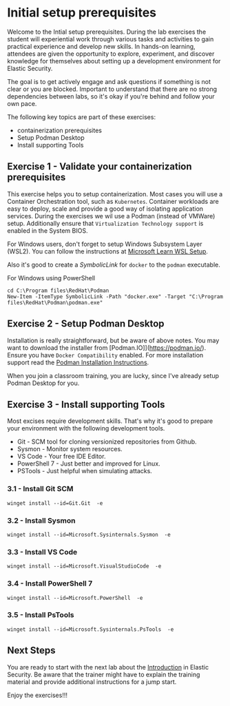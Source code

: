 # Initial setup prerequisites

Welcome to the Intial setup prerequisites. During the lab exercises the student will experiential work through various tasks and activities to gain practical experience and develop new skills. In hands-on learning, attendees are given the opportunity to explore, experiment, and discover knowledge for themselves about setting up a development environment for Elastic Security.

The goal is to  get actively engage and ask questions if something is not clear or you are blocked. Important to understand that there are no strong dependencies between labs, so it's okay if you're behind and follow your own pace.

The following key topics are part of these exercises:

- containerization prerequisites
- Setup Podman Desktop
- Install supporting Tools
  
## Exercise 1 - Validate your containerization prerequisites

This exercise helps you to setup containerization. Most cases you will use a Container Orchestration tool, such as `Kubernetes`. Container workloads are easy to deploy, scale and provide a good way of isolating application services. During the exercises we wil use a Podman (instead of VMWare) setup. Additionally ensure that `Virtualization Technology support` is enabled in the System BIOS.

For Windows users, don't forget to setup Windows Subsystem Layer (WSL2). You can follow the instructions at [Microsoft Learn WSL Setup](https://learn.microsoft.com/en-us/windows/wsl/install-manual).

Also it's good to create a *SymbolicLink* for `docker` to the `podman` executable.

For Windows using PowerShell

```
cd C:\Program files\RedHat\Podman
New-Item -ItemType SymbolicLink -Path "docker.exe" -Target "C:\Program files\RedHat\Podman\podman.exe"
```

## Exercise 2 - Setup Podman Desktop

Installation is really straightforward, but be aware of above notes. You may want to download the installer from [Podman.IO]](https://podman.io/). Ensure you have `Docker Compatibility` enabled.  For more installation support read the [Podman Installation Instructions](https://podman.io/docs/installation).

When you join a classroom training, you are lucky, since I've already setup Podman Desktop for you.

## Exercise 3 - Install supporting Tools

Most excises require development skills. That's why it's good to prepare your environment with the following development tools.

- Git - SCM tool for cloning versionized repositories from Github.
- Sysmon - Monitor system resources.
- VS Code - Your free IDE Editor.
- PowerShell 7 - Just better and improved for Linux.
- PSTools - Just helpful when simulating attacks.

### 3.1 - Install Git SCM

```
winget install --id=Git.Git  -e
```

### 3.2 - Install Sysmon

```
winget install --id=Microsoft.Sysinternals.Sysmon  -e
```

### 3.3 - Install VS Code

```
winget install --id=Microsoft.VisualStudioCode  -e
```
### 3.4 - Install PowerShell 7

```
winget install --id=Microsoft.PowerShell  -e
```

### 3.5 - Install PsTools

```
winget install --id=Microsoft.Sysinternals.PsTools  -e
```
## Next Steps

You are ready to start with the next lab about the [Introduction](../01-introduction) in Elastic Security. Be aware that the trainer might have to explain the training material and provide additional instructions for a jump start.

Enjoy the exercises!!!

